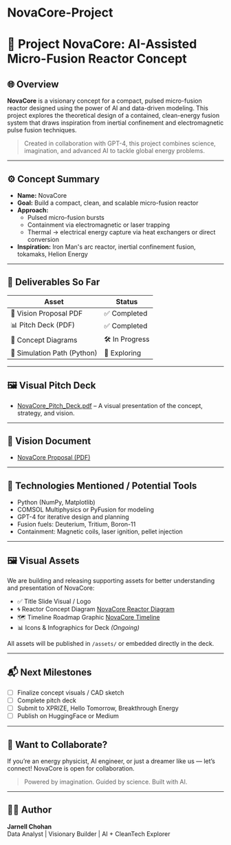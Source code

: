 # NovaCore-Project
# 🚀 Project NovaCore: AI-Assisted Micro-Fusion Reactor Concept

## 🌐 Overview
**NovaCore** is a visionary concept for a compact, pulsed micro-fusion reactor designed using the power of AI and data-driven modeling. This project explores the theoretical design of a contained, clean-energy fusion system that draws inspiration from inertial confinement and electromagnetic pulse fusion techniques.

> Created in collaboration with GPT-4, this project combines science, imagination, and advanced AI to tackle global energy problems.

---

## ⚙️ Concept Summary
- **Name:** NovaCore
- **Goal:** Build a compact, clean, and scalable micro-fusion reactor
- **Approach:**
  - Pulsed micro-fusion bursts
  - Containment via electromagnetic or laser trapping
  - Thermal → electrical energy capture via heat exchangers or direct conversion
- **Inspiration:** Iron Man's arc reactor, inertial confinement fusion, tokamaks, Helion Energy

---

## 📄 Deliverables So Far
| Asset | Status |
|-------|--------|
| 📘 Vision Proposal PDF | ✅ Completed |
| 📊 Pitch Deck (PDF) | ✅ Completed |
| 🧠 Concept Diagrams | 🛠 In Progress |
| 🧪 Simulation Path (Python) | 🧭 Exploring |

---

## 🖼️ Visual Pitch Deck
- [NovaCore_Pitch_Deck.pdf](./docs/NovaCore_Pitch_Deck.pdf) – A visual presentation of the concept, strategy, and vision.

---

## 📘 Vision Document
- [NovaCore Proposal (PDF)](./docs/Project_NovaCore_Vision_Proposal.pdf)

---

## 🔭 Technologies Mentioned / Potential Tools
- Python (NumPy, Matplotlib)
- COMSOL Multiphysics or PyFusion for modeling
- GPT-4 for iterative design and planning
- Fusion fuels: Deuterium, Tritium, Boron-11
- Containment: Magnetic coils, laser ignition, pellet injection

---

## 🖼️ Visual Assets

We are building and releasing supporting assets for better understanding and presentation of NovaCore:

- ✅ Title Slide Visual / Logo
- 🌀 Reactor Concept Diagram [NovaCore Reactor Diagram](./assets/reactor_diagram.png)
- 🗺️ Timeline Roadmap Graphic [NovaCore Timeline](./assets/novacore_roadmap.png)
- 📊 Icons & Infographics for Deck *(Ongoing)*

All assets will be published in `/assets/` or embedded directly in the deck.

---

## 📬 Next Milestones
- [ ] Finalize concept visuals / CAD sketch
- [ ] Complete pitch deck
- [ ] Submit to XPRIZE, Hello Tomorrow, Breakthrough Energy
- [ ] Publish on HuggingFace or Medium

---

## 🤝 Want to Collaborate?
If you’re an energy physicist, AI engineer, or just a dreamer like us — let’s connect! NovaCore is open for collaboration.

> Powered by imagination. Guided by science. Built with AI.

---

## 👨‍💻 Author
**Jarnell Chohan**  
Data Analyst | Visionary Builder | AI + CleanTech Explorer
  
